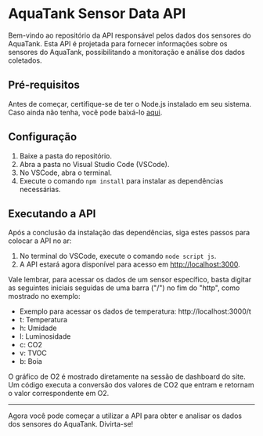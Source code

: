 # AquaTank Sensor Data API

Bem-vindo ao repositório da API responsável pelos dados dos sensores do AquaTank. Esta API é projetada para fornecer informações sobre os sensores do AquaTank, possibilitando a monitoração e análise dos dados coletados.

## Pré-requisitos

Antes de começar, certifique-se de ter o Node.js instalado em seu sistema. Caso ainda não tenha, você pode baixá-lo [aqui]([link](https://nodejs.org/en)).

## Configuração

1. Baixe a pasta do repositório.
2. Abra a pasta no Visual Studio Code (VSCode).
3. No VSCode, abra o terminal.
4. Execute o comando `npm install` para instalar as dependências necessárias.

## Executando a API

Após a conclusão da instalação das dependências, siga estes passos para colocar a API no ar:

1. No terminal do VSCode, execute o comando `node script js`.
2. A API estará agora disponível para acesso em [http://localhost:3000](http://localhost:3000).

Vale lembrar, para acessar os dados de um sensor específico, basta digitar as seguintes iniciais seguidas de uma barra ("/") no fim do "http", como mostrado no exemplo:
* Exemplo para acessar os dados de temperatura: http://localhost:3000/t
* t: Temperatura
* h: Umidade
* l: Luminosidade
* c: CO2
* v: TVOC
* b: Boia

O gráfico de O2 é mostrado diretamente na sessão de dashboard do site. Um código executa a conversão dos valores de CO2 que entram e retornam o valor correspondente em O2.

---

Agora você pode começar a utilizar a API para obter e analisar os dados dos sensores do AquaTank. Divirta-se!
